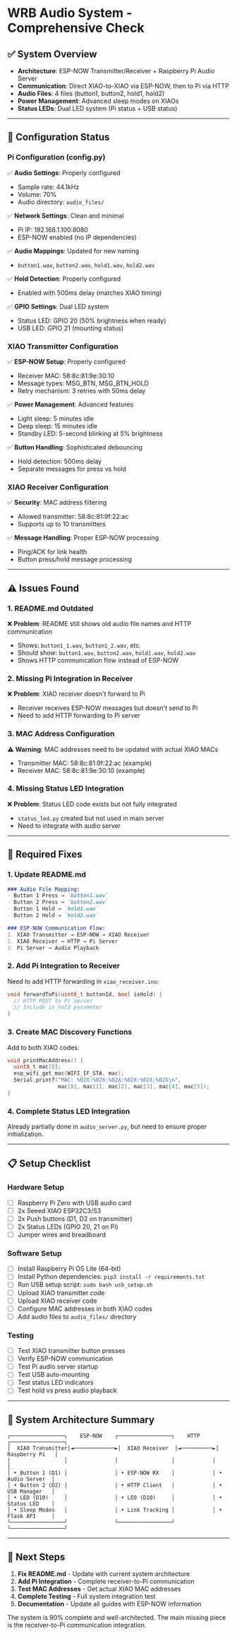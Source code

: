 # WRB Audio System - Comprehensive Check

## ✅ **System Overview**
- **Architecture**: ESP-NOW Transmitter/Receiver + Raspberry Pi Audio Server
- **Communication**: Direct XIAO-to-XIAO via ESP-NOW, then to Pi via HTTP
- **Audio Files**: 4 files (button1, button2, hold1, hold2)
- **Power Management**: Advanced sleep modes on XIAOs
- **Status LEDs**: Dual LED system (Pi status + USB status)

---

## 🔧 **Configuration Status**

### **Pi Configuration (config.py)**
✅ **Audio Settings**: Properly configured
- Sample rate: 44.1kHz
- Volume: 70%
- Audio directory: `audio_files/`

✅ **Network Settings**: Clean and minimal
- Pi IP: 192.168.1.100:8080
- ESP-NOW enabled (no IP dependencies)

✅ **Audio Mappings**: Updated for new naming
- `button1.wav`, `button2.wav`, `hold1.wav`, `hold2.wav`

✅ **Hold Detection**: Properly configured
- Enabled with 500ms delay (matches XIAO timing)

✅ **GPIO Settings**: Dual LED system
- Status LED: GPIO 20 (50% brightness when ready)
- USB LED: GPIO 21 (mounting status)

### **XIAO Transmitter Configuration**
✅ **ESP-NOW Setup**: Properly configured
- Receiver MAC: 58:8c:81:9e:30:10
- Message types: MSG_BTN, MSG_BTN_HOLD
- Retry mechanism: 3 retries with 50ms delay

✅ **Power Management**: Advanced features
- Light sleep: 5 minutes idle
- Deep sleep: 15 minutes idle
- Standby LED: 5-second blinking at 5% brightness

✅ **Button Handling**: Sophisticated debouncing
- Hold detection: 500ms delay
- Separate messages for press vs hold

### **XIAO Receiver Configuration**
✅ **Security**: MAC address filtering
- Allowed transmitter: 58:8c:81:9f:22:ac
- Supports up to 10 transmitters

✅ **Message Handling**: Proper ESP-NOW processing
- Ping/ACK for link health
- Button press/hold message processing

---

## ⚠️ **Issues Found**

### **1. README.md Outdated**
❌ **Problem**: README still shows old audio file names and HTTP communication
- Shows: `button1_1.wav`, `button1_2.wav`, etc.
- Should show: `button1.wav`, `button2.wav`, `hold1.wav`, `hold2.wav`
- Shows HTTP communication flow instead of ESP-NOW

### **2. Missing Pi Integration in Receiver**
❌ **Problem**: XIAO receiver doesn't forward to Pi
- Receiver receives ESP-NOW messages but doesn't send to Pi
- Need to add HTTP forwarding to Pi server

### **3. MAC Address Configuration**
⚠️ **Warning**: MAC addresses need to be updated with actual XIAO MACs
- Transmitter MAC: 58:8c:81:9f:22:ac (example)
- Receiver MAC: 58:8c:81:9e:30:10 (example)

### **4. Missing Status LED Integration**
❌ **Problem**: Status LED code exists but not fully integrated
- `status_led.py` created but not used in main server
- Need to integrate with audio server

---

## 🔧 **Required Fixes**

### **1. Update README.md**
```markdown
### Audio File Mapping:
- Button 1 Press → `button1.wav`
- Button 2 Press → `button2.wav`
- Button 1 Hold → `hold1.wav`
- Button 2 Hold → `hold2.wav`

### ESP-NOW Communication Flow:
1. XIAO Transmitter → ESP-NOW → XIAO Receiver
2. XIAO Receiver → HTTP → Pi Server
3. Pi Server → Audio Playback
```

### **2. Add Pi Integration to Receiver**
Need to add HTTP forwarding in `xiao_receiver.ino`:
```cpp
void forwardToPi(uint8_t buttonId, bool isHold) {
  // HTTP POST to Pi server
  // Include is_hold parameter
}
```

### **3. Create MAC Discovery Functions**
Add to both XIAO codes:
```cpp
void printMacAddress() {
  uint8_t mac[6];
  esp_wifi_get_mac(WIFI_IF_STA, mac);
  Serial.printf("MAC: %02X:%02X:%02X:%02X:%02X:%02X\n", 
                mac[0], mac[1], mac[2], mac[3], mac[4], mac[5]);
}
```

### **4. Complete Status LED Integration**
Already partially done in `audio_server.py`, but need to ensure proper initialization.

---

## 📋 **Setup Checklist**

### **Hardware Setup**
- [ ] Raspberry Pi Zero with USB audio card
- [ ] 2x Seeed XIAO ESP32C3/S3
- [ ] 2x Push buttons (D1, D2 on transmitter)
- [ ] 2x Status LEDs (GPIO 20, 21 on Pi)
- [ ] Jumper wires and breadboard

### **Software Setup**
- [ ] Install Raspberry Pi OS Lite (64-bit)
- [ ] Install Python dependencies: `pip3 install -r requirements.txt`
- [ ] Run USB setup script: `sudo bash usb_setup.sh`
- [ ] Upload XIAO transmitter code
- [ ] Upload XIAO receiver code
- [ ] Configure MAC addresses in both XIAO codes
- [ ] Add audio files to `audio_files/` directory

### **Testing**
- [ ] Test XIAO transmitter button presses
- [ ] Verify ESP-NOW communication
- [ ] Test Pi audio server startup
- [ ] Test USB auto-mounting
- [ ] Test status LED indicators
- [ ] Test hold vs press audio playback

---

## 🎯 **System Architecture Summary**

```
┌─────────────────┐    ESP-NOW    ┌─────────────────┐    HTTP    ┌─────────────────┐
│  XIAO Transmitter│◄─────────────►│  XIAO Receiver  │◄──────────►│  Raspberry Pi   │
│                 │               │                 │            │                 │
│ • Button 1 (D1) │               │ • ESP-NOW RX    │            │ • Audio Server  │
│ • Button 2 (D2) │               │ • HTTP Client   │            │ • USB Manager   │
│ • LED (D10)     │               │ • LED (D10)     │            │ • Status LED    │
│ • Sleep Modes   │               │ • Link Tracking │            │ • Flask API     │
└─────────────────┘               └─────────────────┘            └─────────────────┘
```

---

## 🚀 **Next Steps**

1. **Fix README.md** - Update with current system architecture
2. **Add Pi Integration** - Complete receiver-to-Pi communication
3. **Test MAC Addresses** - Get actual XIAO MAC addresses
4. **Complete Testing** - Full system integration test
5. **Documentation** - Update all guides with ESP-NOW information

The system is 90% complete and well-architected. The main missing piece is the receiver-to-Pi communication integration.
